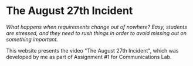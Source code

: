 # The August 27th Incident

*What happens when requirements change out of nowhere? Easy, students are stressed, and they need to rush things in order to avoid missing out on something important.*

This website presents the video "The August 27th Incident", which was developed by me as part of Assignment #1 for Communications Lab.
